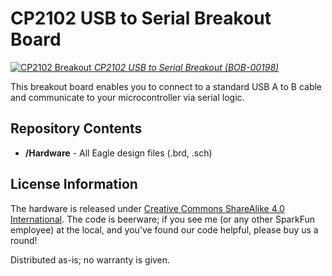 CP2102 USB to Serial Breakout Board
===================================

[![CP2102 Breakout](https://dlnmh9ip6v2uc.cloudfront.net/images/products/1/9/8/00198-01_medium.jpg)
*CP2102 USB to Serial Breakout (BOB-00198)*](https://www.sparkfun.com/products/198)

This breakout board enables you to connect to a standard USB A to B cable and communicate to your microcontroller via serial logic.


Repository Contents
-------------------
* **/Hardware** - All Eagle design files (.brd, .sch)


License Information
-------------------
The hardware is released under [Creative Commons ShareAlike 4.0 International](https://creativecommons.org/licenses/by-sa/4.0/).
The code is beerware; if you see me (or any other SparkFun employee) at the local, and you've found our code helpful, please buy us a round!

Distributed as-is; no warranty is given.
